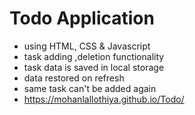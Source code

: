 # Todo Application
- using HTML, CSS & Javascript
- task adding ,deletion functionality
- task data is saved in local storage
- data restored on refresh
- same task can't be added again
- https://mohanlallothiya.github.io/Todo/

